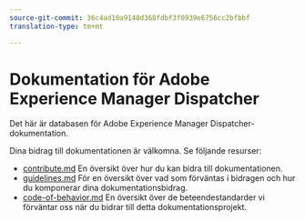 ```yaml
---
source-git-commit: 36c4ad10a9140d368fdbf3f0939e6756cc2bfbbf
translation-type: tm+mt

---
```

# Dokumentation för Adobe Experience Manager Dispatcher

Det här är databasen för Adobe Experience Manager Dispatcher-dokumentation.

Dina bidrag till dokumentationen är välkomna. Se följande resurser:

* [contribute.md](contributing.md) En översikt över hur du kan bidra till dokumentationen.
* [guidelines.md](guidelines.md) För en översikt över vad som förväntas i bidragen och hur du komponerar dina dokumentationsbidrag.
* [code-of-behavior.md](code-of-conduct.md) En översikt över de beteendestandarder vi förväntar oss när du bidrar till detta dokumentationsprojekt.
